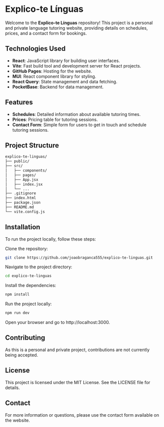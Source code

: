 # Explico-te Línguas

Welcome to the **Explico-te Línguas** repository! This project is a personal and private language tutoring website, providing details on schedules, prices, and a contact form for bookings.

## Technologies Used

- **React**: JavaScript library for building user interfaces.
- **Vite**: Fast build tool and development server for React projects.
- **GitHub Pages**: Hosting for the website.
- **MUI**: React component library for styling.
- **React Query**: State management and data fetching.
- **PocketBase**: Backend for data management.

## Features

- **Schedules**: Detailed information about available tutoring times.
- **Prices**: Pricing table for tutoring sessions.
- **Contact Form**: Simple form for users to get in touch and schedule tutoring sessions.

## Project Structure

```bash
explico-te-linguas/
├── public/
├── src/
│   ├── components/
│   ├── pages/
│   ├── App.jsx
│   ├── index.jsx
│   └── ...
├── .gitignore
├── index.html
├── package.json
├── README.md
└── vite.config.js
```

## Installation
To run the project locally, follow these steps:

Clone the repository:

```bash
git clone https://github.com/joaobraganca555/explico-te-linguas.git
```
Navigate to the project directory:

```bash
cd explico-te-linguas
```
Install the dependencies:

```bash
npm install
```
Run the project locally:

```bash
npm run dev
```
Open your browser and go to http://localhost:3000.

## Contributing
As this is a personal and private project, contributions are not currently being accepted.

## License
This project is licensed under the MIT License. See the LICENSE file for details.

## Contact
For more information or questions, please use the contact form available on the website.
